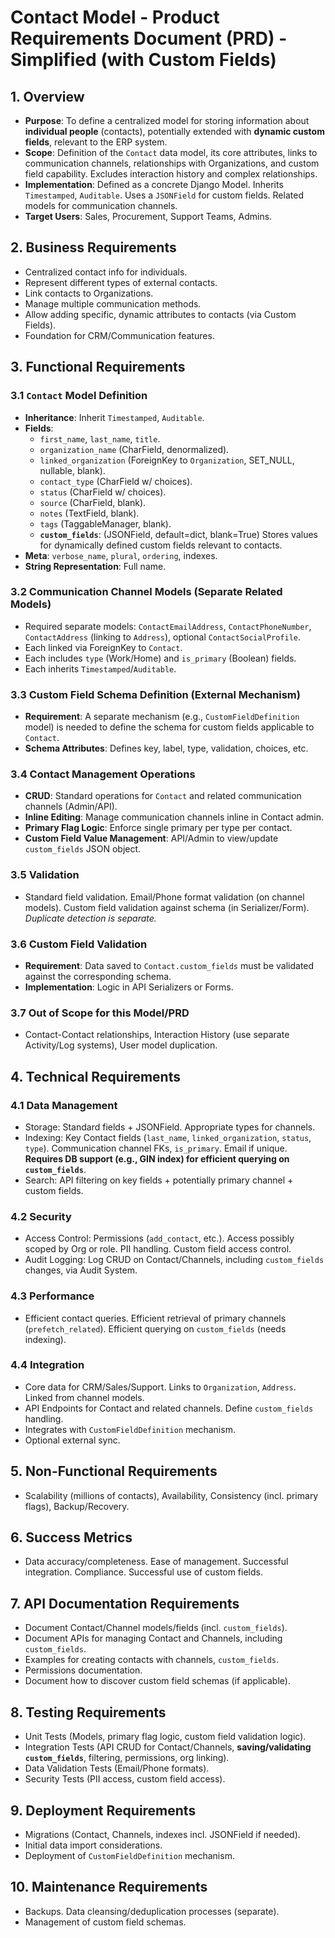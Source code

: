 # Contact Model - Product Requirements Document (PRD) - Simplified (with Custom Fields)

## 1. Overview

*   **Purpose**: To define a centralized model for storing information about **individual people** (contacts), potentially extended with **dynamic custom fields**, relevant to the ERP system.
*   **Scope**: Definition of the `Contact` data model, its core attributes, links to communication channels, relationships with Organizations, and custom field capability. Excludes interaction history and complex relationships.
*   **Implementation**: Defined as a concrete Django Model. Inherits `Timestamped`, `Auditable`. Uses a `JSONField` for custom fields. Related models for communication channels.
*   **Target Users**: Sales, Procurement, Support Teams, Admins.

## 2. Business Requirements

*   Centralized contact info for individuals.
*   Represent different types of external contacts.
*   Link contacts to Organizations.
*   Manage multiple communication methods.
*   Allow adding specific, dynamic attributes to contacts (via Custom Fields).
*   Foundation for CRM/Communication features.

## 3. Functional Requirements

### 3.1 `Contact` Model Definition
*   **Inheritance**: Inherit `Timestamped`, `Auditable`.
*   **Fields**:
    *   `first_name`, `last_name`, `title`.
    *   `organization_name` (CharField, denormalized).
    *   `linked_organization` (ForeignKey to `Organization`, SET_NULL, nullable, blank).
    *   `contact_type` (CharField w/ choices).
    *   `status` (CharField w/ choices).
    *   `source` (CharField, blank).
    *   `notes` (TextField, blank).
    *   `tags` (TaggableManager, blank).
    *   **`custom_fields`**: (JSONField, default=dict, blank=True) Stores values for dynamically defined custom fields relevant to contacts.
*   **Meta**: `verbose_name`, `plural`, `ordering`, indexes.
*   **String Representation**: Full name.

### 3.2 Communication Channel Models (Separate Related Models)
*   Required separate models: `ContactEmailAddress`, `ContactPhoneNumber`, `ContactAddress` (linking to `Address`), optional `ContactSocialProfile`.
*   Each linked via ForeignKey to `Contact`.
*   Each includes `type` (Work/Home) and `is_primary` (Boolean) fields.
*   Each inherits `Timestamped`/`Auditable`.

### 3.3 Custom Field Schema Definition (External Mechanism)
*   **Requirement**: A separate mechanism (e.g., `CustomFieldDefinition` model) is needed to define the schema for custom fields applicable to `Contact`.
*   **Schema Attributes**: Defines key, label, type, validation, choices, etc.

### 3.4 Contact Management Operations
*   **CRUD**: Standard operations for `Contact` and related communication channels (Admin/API).
*   **Inline Editing**: Manage communication channels inline in Contact admin.
*   **Primary Flag Logic**: Enforce single primary per type per contact.
*   **Custom Field Value Management**: API/Admin to view/update `custom_fields` JSON object.

### 3.5 Validation
*   Standard field validation. Email/Phone format validation (on channel models). Custom field validation against schema (in Serializer/Form). *Duplicate detection is separate.*

### 3.6 Custom Field Validation
*   **Requirement**: Data saved to `Contact.custom_fields` must be validated against the corresponding schema.
*   **Implementation**: Logic in API Serializers or Forms.

### 3.7 Out of Scope for this Model/PRD
*   Contact-Contact relationships, Interaction History (use separate Activity/Log systems), User model duplication.

## 4. Technical Requirements

### 4.1 Data Management
*   Storage: Standard fields + JSONField. Appropriate types for channels.
*   Indexing: Key Contact fields (`last_name`, `linked_organization`, `status`, `type`). Communication channel FKs, `is_primary`. Email if unique. **Requires DB support (e.g., GIN index) for efficient querying on `custom_fields`**.
*   Search: API filtering on key fields + potentially primary channel + custom fields.

### 4.2 Security
*   Access Control: Permissions (`add_contact`, etc.). Access possibly scoped by Org or role. PII handling. Custom field access control.
*   Audit Logging: Log CRUD on Contact/Channels, including `custom_fields` changes, via Audit System.

### 4.3 Performance
*   Efficient contact queries. Efficient retrieval of primary channels (`prefetch_related`). Efficient querying on `custom_fields` (needs indexing).

### 4.4 Integration
*   Core data for CRM/Sales/Support. Links to `Organization`, `Address`. Linked from channel models.
*   API Endpoints for Contact and related channels. Define `custom_fields` handling.
*   Integrates with `CustomFieldDefinition` mechanism.
*   Optional external sync.

## 5. Non-Functional Requirements

*   Scalability (millions of contacts), Availability, Consistency (incl. primary flags), Backup/Recovery.

## 6. Success Metrics

*   Data accuracy/completeness. Ease of management. Successful integration. Compliance. Successful use of custom fields.

## 7. API Documentation Requirements

*   Document Contact/Channel models/fields (incl. `custom_fields`).
*   Document APIs for managing Contact and Channels, including `custom_fields`.
*   Examples for creating contacts with channels, `custom_fields`.
*   Permissions documentation.
*   Document how to discover custom field schemas (if applicable).

## 8. Testing Requirements

*   Unit Tests (Models, primary flag logic, custom field validation logic).
*   Integration Tests (API CRUD for Contact/Channels, **saving/validating `custom_fields`**, filtering, permissions, org linking).
*   Data Validation Tests (Email/Phone formats).
*   Security Tests (PII access, custom field access).

## 9. Deployment Requirements

*   Migrations (Contact, Channels, indexes incl. JSONField if needed).
*   Initial data import considerations.
*   Deployment of `CustomFieldDefinition` mechanism.

## 10. Maintenance Requirements

*   Backups. Data cleansing/deduplication processes (separate).
*   Management of custom field schemas.
